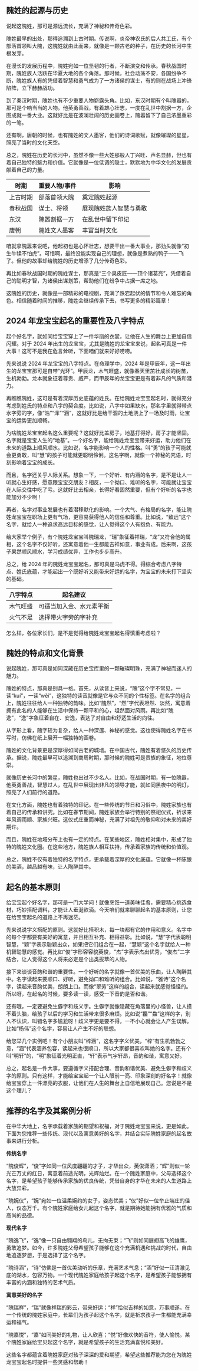 ## 隗姓的起源与历史

说起这隗姓，那可是源远流长，充满了神秘和传奇色彩。

隗姓最早的出处，那得追溯到上古时期。传说啊，炎帝神农氏的后人共工氏，有个部落首领叫大隗，这隗姓就由此而来，就像是一颗古老的种子，在历史的长河中生根发芽。

在漫长的发展历程中，隗姓宛如一位坚韧的行者，不断演变和传承。春秋战国时期，隗姓族人活跃在华夏大地的各个角落。那时候，社会动荡不安，各国纷争不断，隗姓族人有的凭借着智慧和勇气成为了一方诸侯的谋士，有的则在战场上冲锋陷阵，立下赫赫战功。

到了秦汉时期，隗姓也有不少重要人物崭露头角。比如，东汉时期有个叫隗嚣的，那可是个响当当的人物。他英勇善战，有着雄心壮志，一度在乱世中割据一方，企图成就一番大业。这就好比是在波澜壮阔的历史画卷上，隗嚣留下了自己浓墨重彩的一笔。

还有啊，唐朝的时候，也有隗姓的文人墨客，他们的诗词歌赋，就像璀璨的星星，照亮了当时的文化天空。

总之，隗姓在历史的长河中，虽然不像一些大姓那般人丁兴旺、声名显赫，但也有着自己独特的魅力和价值。它就像是一位低调的隐士，默默地为中华文化的发展贡献着自己的力量。

|时期|重要人物/事件|影响|
|------|----------------|--------|
|上古时期|部落首领大隗|奠定隗姓起源|
|春秋战国|谋士、将领|展现隗姓族人智慧与勇敢|
|东汉|隗嚣割据一方|在乱世中留下印记|
|唐朝|隗姓文人墨客|丰富当时文化|

咱就拿隗嚣来说吧，他起初也是心怀壮志，想要干出一番大事业，那劲头就像“初生牛犊不怕虎”。可惜啊，最终没能实现自己的理想，就像是煮熟的鸭子——飞了。但他的故事却给隗姓的历史增添了几分传奇色彩。

再比如春秋战国时期的隗姓谋士，那真是“三个臭皮匠——顶个诸葛亮”，凭借着自己的聪明才智，为诸侯出谋划策，帮助他们在纷争中占据一席之地。

这隗姓的历史，就像是一部精彩的电视剧，充满了跌宕起伏的情节和令人难忘的角色。相信随着时间的推移，隗姓会继续传承下去，书写更多的精彩篇章！ 
## 2024 年龙宝宝起名的重要性及八字特点

起个好名字，就如同给宝宝穿上了一件华丽的衣裳，让他在人生的舞台上更加自信闪耀。对于 2024 年出生的龙宝宝，尤其是隗姓的龙宝宝来说，起名可真是一件大事！这可不是我在危言耸听，下面咱们就来好好唠唠。

先来说说 2024 年龙宝宝的八字特点。在命理学中，2024 年是甲辰年，这一年出生的龙宝宝那可是自带“光环”。甲辰龙，木气旺盛，就像春天里茁壮成长的树苗，生机勃勃。龙本就象征着尊贵、威严，而甲辰年的龙宝宝更是有着非凡的气质和潜力。

再瞧瞧隗姓，这可是有着深厚历史底蕴的姓氏。在给隗姓龙宝宝起名时，就得充分考虑到姓氏的特点和八字的契合度。比如说，八字中如果缺水，那名字里就得带点水字旁的字，像“浩”“泽”“涵”，这就好比是给干涸的土地浇上了一场及时雨，让宝宝的运势更加顺畅。

为啥隗姓龙宝宝起名这么重要呢？这就好比盖房子，地基打得好，房子才能坚固。名字就是宝宝人生的“地基”。一个好名字，能给隗姓龙宝宝带来好运，助力他们在未来的道路上顺风顺水。比如说，名字能影响一个人的性格。叫“勇”的孩子可能就会更勇敢，叫“慧”的孩子可能就更聪明伶俐。这名字啊，就像一个神秘的咒语，时刻影响着宝宝的成长。

而且，名字还关乎人际关系。想象一下，一个好听、有内涵的名字，是不是让人一听就心生好感，愿意跟宝宝交朋友？相反，一个拗口、难听的名字，可能就让宝宝在人际交往中吃了亏。这就好比去相亲，长得好看固然重要，但有个好听的名字也能加分不少啊！

再者，名字对事业发展也有着潜移默化的影响。一个大气、有格局的名字，能让隗姓龙宝宝在职场上更有气场，更容易获得他人的信任和尊重。比如说，“致远”这个名字，就给人一种追求高远目标的感觉，让人觉得这个人有抱负、有能力。

给大家举个例子，有个隗姓龙宝宝叫隗瑞龙，“瑞”象征着祥瑞，“龙”又符合他的属相，这个名字不仅好听，还寓意着他一生都能吉祥如意，事业有成。后来啊，这孩子果然顺风顺水，学习成绩优异，工作也步步高升。

总之，给 2024 年的隗姓龙宝宝起名，那可真是马虎不得。得综合考虑八字特点、姓氏底蕴，才能起出一个既好听又能带来好运的名字，为宝宝的未来打下坚实的基础。

| 八字特点 | 起名建议 |
| ---- | ---- |
| 木气旺盛 | 可适当加入金、水元素平衡 |
| 火气不足 | 选择带火字旁的字补充 |

怎么样，各位家长们，是不是觉得给隗姓龙宝宝起名得慎重考虑啦？ 
## 隗姓的特点和文化背景

说起隗姓，那可真是如同深藏在历史宝库里的一颗璀璨明珠，充满了神秘而迷人的魅力。

隗姓的特点，那真是别具一格。首先，从读音上来说，“隗”这个字不常见，一读“kuí”，一读“wěi”，这独特的读音就像是它与众不同的个性标签。在名字的组合上，隗姓往往给人一种独特的韵味。比如“隗然”，“然”字代表坦然、淡然，寓意着拥有此名的人能够在生活中保持一颗平和的心，坦然面对风雨。再比如“隗逸”，“逸”字象征着自在、安逸，表达了对自由和舒适生活的向往。

从字形上看，隗字较为复杂，给人一种深邃、神秘的感觉。这也使得隗姓名字在书写时，仿佛在纸上展开一幅独特的画卷。

隗姓的文化背景更是深厚得如同古老的城墙。在中国古代，隗姓有着悠久的历史传承。据说，隗姓最早可以追溯到商周时期，那时候的隗姓可是贵族的象征，地位尊崇。

就像历史长河中的繁星，隗姓也出过不少名人。比如，在战国时期，有一位隗嚣，他英勇善战，智慧过人，在乱世中展现出非凡的领导才能，就如同黑夜中的明灯，照亮了人们前行的道路。

在文化方面，隗姓也有着独特的印记。在一些传统的节日和习俗中，隗姓家族也有着自己的传承和讲究。比如在春节期间，隗姓家族会举行特别的祭祀仪式，祈求来年风调雨顺、家族兴旺。这仪式庄重而神秘，充满了对祖先的敬仰和对未来的美好期许。

而且，隗姓在地域分布上也有一定的特点。在某些地区，隗姓相对集中，形成了独特的隗姓文化圈。在这些地方，隗姓族人相互扶持，传承着家族的传统和价值观。

总之，隗姓不仅有着独特的名字特点，更承载着深厚的文化底蕴。它就像一杯陈酿的美酒，越品越有味，让人陶醉其中。
## 起名的基本原则

给宝宝起个好名字，那可是一门大学问！就像烹饪一道美味佳肴，需要精心挑选食材，巧妙搭配调料，才能让人垂涎欲滴。今天咱们就来聊聊起名的基本原则，让您在给宝宝起名的道路上不再迷茫。

先来说说字义搭配的原则。这就好比搭积木，每一块都有它的作用和意义。名字中的每个字都要有美好的寓意，并且相互补充、相得益彰。比如说，“慧”字代表聪明智慧，“颖”字表示聪颖出众，如果把它们组合在一起，“慧颖”这个名字就给人一种机智聪慧的感觉。再比如“俊”字形容容貌英俊，“杰”字表示杰出优秀，“俊杰”二字结合，让人觉得这个人将来必定是个出类拔萃的人物。

接下来谈谈音韵和谐的重要性。一个好听的名字就像一首优美的乐曲，让人陶醉其中。名字读起来要顺口、好听，避免拗口和难听的组合。比如说，“雅诗”这个名字，读起来音韵优美，朗朗上口。而像“翠劳”这样的组合，读起来就感觉怪怪的。所以呀，在起名的时候，要多读一读，感受一下音韵是否和谐。

还有哦，一定要避免生僻字和歧义字。生僻字就像隐藏在角落里的小怪兽，让人摸不着头脑，给孩子以后的学习和生活带来很多麻烦。比如说“龘”“鱻”这样的字，别人不认识，叫错名字多尴尬呀！歧义字更是要不得，一不小心就会让人产生误解。比如“杨伟”这个名字，容易让人产生不好的联想。

给您举几个实例吧！有个小朋友叫“梓涵”，这名字字义优美，“梓”有生机勃勃之意，“涵”代表涵养包容，读起来也很顺口，所以大家都很喜欢叫她的名字。还有个叫“明轩”的，“明”象征着光明正直，“轩”表示气宇轩昂，音韵和谐，寓意又好。

总之，起名是一件大事，要遵循字义搭配合理、音韵和谐优美、避免生僻字和歧义字的原则。只有这样，才能给宝宝起一个让人眼前一亮、印象深刻的好名字！就像给宝宝穿上一件漂亮的衣服，让他们在人生的舞台上自信地展现自己。您说是不是这个理儿？ 
## 推荐的名字及其案例分析

在中华大地上，名字承载着家族的期望和祝福，对于隗姓龙宝宝来说，更是如此。下面为您推荐一些传统、现代以及寓意美好的名字，并结合实际隗姓家庭的起名故事来进行分析。

**传统名字**

“隗俊辉”，“俊”字如同一位风度翩翩的才子，才华出众，英俊潇洒；“辉”则似一轮光芒万丈的红日，寓意着前途光明，光辉灿烂。在一个隗姓家庭中，父母选择这个名字，是希望孩子能够传承家族的优良传统，凭借自身的才华在未来的人生道路上大放异彩。

“隗婉仪”，“婉”宛如一位温柔婉约的女子，姿态优美；“仪”好似一位举止端庄的佳人，仪态万千。有个隗姓家庭给女儿起这个名字，就是期待她能拥有优雅的气质和高尚的品德。

**现代名字**

“隗逸飞”，“逸”像一只自由翱翔的鸟儿，无拘无束；“飞”则如同展翅高飞的雄鹰，勇敢追梦。如今，许多隗姓父母希望孩子能够在这个充满机遇和挑战的时代，自由地追逐梦想，于是选择了这个名字。

“隗诗涵”，“诗”仿佛是一首优美动听的乐章，充满艺术气息；“涵”好似一汪清澈见底的湖水，包容万物。一个现代隗姓家庭给孩子起这个名字，是希望孩子能够拥有丰富的内涵和独特的艺术气质。

**寓意美好的名字**

“隗瑞祥”，“瑞”就像祥瑞的彩云，带来好运；“祥”恰似吉祥的如意，万事顺遂。在一个传统的隗姓家庭中，长辈们为孩子起这个名字，就是祈求孩子一生都能充满幸运和福气。

“隗嘉悦”，“嘉”如同美好的礼物，让人欣喜；“悦”好像欢快的音符，使人愉悦。某个隗姓家庭给宝贝起这个名字，就是希望孩子的生活充满喜悦和美好。

这些名字都蕴含着隗姓家庭对孩子深深的爱和期望，希望这些推荐能为您在为隗姓龙宝宝起名时提供一些灵感和帮助！ 
